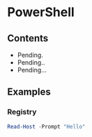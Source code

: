 # PowerShell

## Contents
- Pending.
- Pending..
- Pending...


## Examples
### Registry
``` PowerShell
Read-Host -Prompt "Hello"
```
